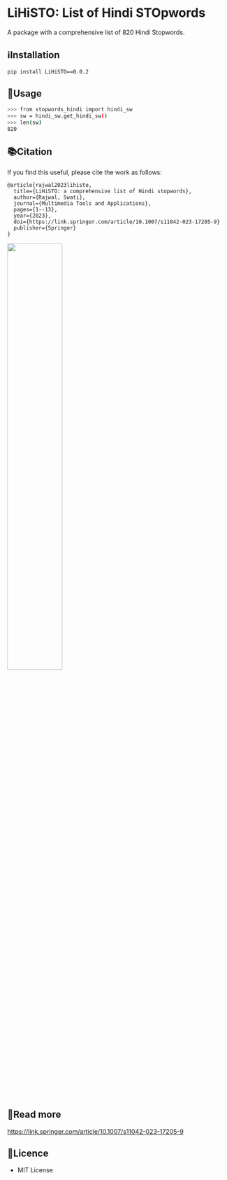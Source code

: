 # LiHiSTO: List of Hindi STOpwords
A package with a comprehensive list of 820 Hindi Stopwords.

## ℹInstallation

```bash
pip install LiHiSTO==0.0.2
```

## 🚩Usage

```bash
>>> from stopwords_hindi import hindi_sw
>>> sw = hindi_sw.get_hindi_sw()
>>> len(sw)
820

```

## 📚Citation
If you find this useful, please cite the work as follows:

    @article{rajwal2023lihisto,
      title={LiHiSTO: a comprehensive list of Hindi stopwords},
      author={Rajwal, Swati},
      journal={Multimedia Tools and Applications},
      pages={1--13},
      year={2023},
      doi={https://link.springer.com/article/10.1007/s11042-023-17205-9}
      publisher={Springer}
    }
<img src="https://github.com/semicolon123/LiHiSTO/assets/145946818/6f0eda0f-1339-43da-9a50-3c528175ab63" width="50%" height="auto"/>

## 📖Read more
https://link.springer.com/article/10.1007/s11042-023-17205-9
## 🪪Licence
- MIT License
